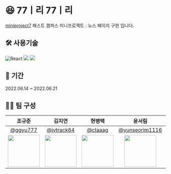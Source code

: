 # 😆 77ㅣ리 77ㅣ리

[miniproject7](https://github.com/ggyu777/miniproject_7) 패스트 캠퍼스 미니프로젝트 : 뉴스 페이지 구현 입니다.


## 🛠 사용기술

![React](https://img.shields.io/badge/react-%2320232a.svg?style=for-the-badge&logo=react&logoColor=%2361DAFB) <img src="https://img.shields.io/badge/Typescript-3178C6?style=for-the-badge&logo=Typescript&logoColor=white"/> <img src="https://img.shields.io/badge/redux-%23593d88.svg?style=for-the-badge&logo=redux&logoColor=white">

## 📅 기간

2022.06.14 ~ 2022.06.21

## 🤼‍♀️ 팀 구성

|                                  조규준                                  |                                 김지연                                 |                                  현병택                                  |                                윤서림                                |                                김윤성                                |
| :----------------------------------------------------------------------: | :--------------------------------------------------------------------: | :----------------------------------------------------------------------: | :------------------------------------------------------------------: | :------------------------------------------------------------------: |
|               [@ggyu777](https://github.com/ggyu777)               |                [@jytrack64](https://github.com/jytrack64)                |               [@ctaaag](https://github.com/ctaaag)               |                 [@yunseorim1116](https://github.com/yunseorim1116)                 |                 [@dbstjddbwls](https://github.com/dbstjddbwls)                 |
| <img src="https://i.esdrop.com/d/f/QO8Lg44uTN/9SynChzMAa.jpg" width="100"> | <img src="https://avatars.githubusercontent.com/jhyj0521" width="100"> | <img src="https://avatars.githubusercontent.com/ctaaag" width="100"> | <img src="https://avatars.githubusercontent.com/hhhyyo" width="100"> | <img src="https://avatars.githubusercontent.com/u/37412832?s=400&u=0184907c083c3fbf2e0285b236f4d6c801b7d4a8&v=4" width="100"> |
